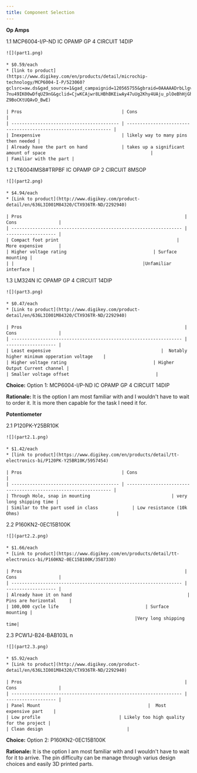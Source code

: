 ```yaml
---
title: Component Selection
---
```



**Op Amps**

1.1 MCP6004-I/P-ND IC OPAMP GP 4 CIRCUIT 14DIP

    ![](part1.png)

    * $0.59/each
    * [link to product](https://www.digikey.com/en/products/detail/microchip-technology/MCP6004-I-P/523060?gclsrc=aw.ds&gad_source=1&gad_campaignid=120565755&gbraid=0AAAAADrbLlgvmi-7nu49IK00wDfqUZ9nG&gclid=CjwKCAjwr8LHBhBKEiwAy47uUg2Khy4UAju_plOeBhHjGhTL9rCemC6lQ3zkZeHUy87t1d8vDi-Z9BoCKtUQAvD_BwE)

    | Pros                                      | Cons                                                             |
    | ----------------------------------------- | ---------------------------------------------------------------- |
    | Inexpensive                               | likely way to many pins then needed |
    | Already have the part on hand             | takes up a significant amount of space                                        |
    | Familiar with the part |

1.2 LT6004IMS8#TRPBF IC OPAMP GP 2 CIRCUIT 8MSOP

    ![](part2.png)

    * $4.94/each
    * [Link to product](http://www.digikey.com/product-detail/en/636L3I001M84320/CTX936TR-ND/2292940)

    | Pros                                                              | Cons                |
    | ----------------------------------------------------------------- | ------------------- |
    | Compact foot print                                             | More expensive      |
    | Higher voltage rating                                 | Surface mounting |
    | |                                                 |Unfamiliar interface |

1.3 LM324N IC OPAMP GP 4 CIRCUIT 14DIP

    ![](part3.png)

    * $0.47/each
    * [Link to product](http://www.digikey.com/product-detail/en/636L3I001M84320/CTX936TR-ND/2292940)

    | Pros                                                              | Cons                |
    | ----------------------------------------------------------------- | ------------------- |
    | Least expensive                                          |  Notably higher minimum opperation voltage    |
    | Higher voltage rating                                 | Higher Output Current channel |
    | Smaller voltage offset                                 | 

**Choice:** Option 1: MCP6004-I/P-ND IC OPAMP GP 4 CIRCUIT 14DIP

**Rationale:** It is the option I am most familiar with and I wouldn't have to wait to order it. It is more then capable for the task I need it for.


**Potentiometer**

2.1 P120PK-Y25BR10K

    ![](part2.1.png)

    * $1.42/each
    * [link to product](https://www.digikey.com/en/products/detail/tt-electronics-bi/P120PK-Y25BR10K/5957454)

    | Pros                                      | Cons                                                             |
    | ----------------------------------------- | ---------------------------------------------------------------- |
    | Through Hole, snap in mounting                               | very long shipping time |
    | Similar to the part used in class             | Low resistance (10k Ohms)                                     |
    

2.2 P160KN2-0EC15B100K

    ![](part2.2.png)

    * $1.66/each
    * [Link to product](https://www.digikey.com/en/products/detail/tt-electronics-bi/P160KN2-0EC15B100K/3587330)

    | Pros                                                              | Cons                |
    | ----------------------------------------------------------------- | ------------------- |
    | Already have it on hand                                            | Pins are horizontal     |
    | 100,000 cycle life                                 | Surface mounting |
                                                     |Very long shipping time|

2.3 PCW1J-B24-BAB103L n

    ![](part2.3.png)

    * $5.92/each
    * [Link to product](http://www.digikey.com/product-detail/en/636L3I001M84320/CTX936TR-ND/2292940)

    | Pros                                                              | Cons                |
    | ----------------------------------------------------------------- | ------------------- |
    | Panel Mount                                         |  Most expensive part    |
    | Low profile                              | Likely too high quality for the project |
    | Clean design                                | 

**Choice:** Option 2: P160KN2-0EC15B100K

**Rationale:** It is the option I am most familiar with and I wouldn't have to wait for it to arrive. The pin difficulty can be manage through varius design choices and easily 3D printed parts. 
